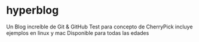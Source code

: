 # hyperblog
Un Blog increíble de Git &amp; GitHub
Test para concepto de CherryPick
incluye ejemplos en linux y mac
Disponible para todas las edades
